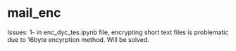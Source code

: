 # mail_enc

Issues:
1- in enc_dyc_tes.ipynb file, encrypting short text files is problematic due to 16byte encyrption method. Will be solved.
